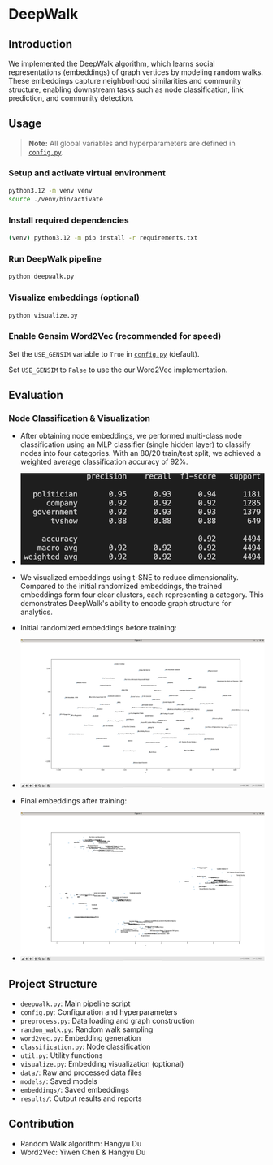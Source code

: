# DeepWalk

## Introduction

We implemented the DeepWalk algorithm, which learns social representations (embeddings) of graph vertices by modeling random walks. These embeddings capture neighborhood similarities and community structure, enabling downstream tasks such as node classification, link prediction, and community detection.

## Usage

> **Note:** All global variables and hyperparameters are defined in [`config.py`](./config.py).

### Setup and activate virtual environment

```bash
python3.12 -m venv venv
source ./venv/bin/activate
```

### Install required dependencies

```bash
(venv) python3.12 -m pip install -r requirements.txt
```

### Run DeepWalk pipeline

```bash
python deepwalk.py
```

### Visualize embeddings (optional)

```bash
python visualize.py
```

### Enable Gensim Word2Vec (recommended for speed)

Set the `USE_GENSIM` variable to `True` in [`config.py`](./config.py) (default).

Set `USE_GENSIM` to `False` to use the our Word2Vec implementation.

## Evaluation

### Node Classification & Visualization

- After obtaining node embeddings, we performed multi-class node classification using an MLP classifier (single hidden layer) to classify nodes into four categories. With an 80/20 train/test split, we achieved a weighted average classification accuracy of 92%.
- ![Node classification result](results/node_classification.png)

- We visualized embeddings using t-SNE to reduce dimensionality. Compared to the initial randomized embeddings, the trained embeddings form four clear clusters, each representing a category. This demonstrates DeepWalk's ability to encode graph structure for analytics.

- Initial randomized embeddings before training:
- ![Untrained skipgram visualization](results/initial_embeddings.png)

- Final embeddings after training:
- ![Trained skipgram visualization](results/trained_embeddings.png)

## Project Structure

- `deepwalk.py`: Main pipeline script
- `config.py`: Configuration and hyperparameters
- `preprocess.py`: Data loading and graph construction
- `random_walk.py`: Random walk sampling
- `word2vec.py`: Embedding generation
- `classification.py`: Node classification
- `util.py`: Utility functions
- `visualize.py`: Embedding visualization (optional)
- `data/`: Raw and processed data files
- `models/`: Saved models
- `embeddings/`: Saved embeddings
- `results/`: Output results and reports

## Contribution

- Random Walk algorithm: Hangyu Du
- Word2Vec: Yiwen Chen & Hangyu Du

